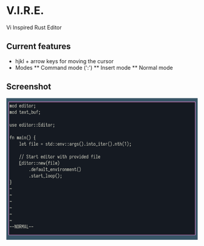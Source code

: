 # V.I.R.E.
Vi Inspired Rust Editor

## Current features
* hjkl + arrow keys for moving the cursor
* Modes
** Command mode (':')
** Insert mode
** Normal mode

## Screenshot
![vire editing its source](screenshot.png)
